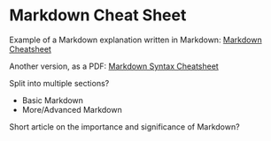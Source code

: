 # Markdown Cheat Sheet

Example of a Markdown explanation written in Markdown: [Markdown Cheatsheet](https://github.com/adam-p/markdown-here/wiki/Markdown-Cheatsheet)

Another version, as a PDF: [Markdown Syntax Cheatsheet](http://scottboms.com/downloads/documentation/markdown_cheatsheet.pdf)

Split into multiple sections?
* Basic Markdown
* More/Advanced Markdown

Short article on the importance and significance of Markdown?
